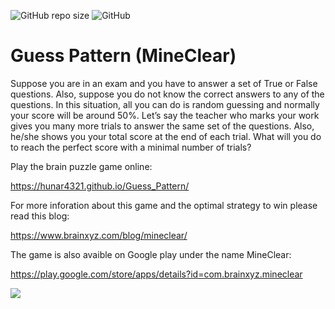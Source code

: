 ![GitHub repo size](https://img.shields.io/github/repo-size/hunar4321/Guess_Pattern)
![GitHub](https://img.shields.io/github/license/hunar4321/Guess_Pattern)

# Guess Pattern (MineClear)

Suppose you are in an exam and you have to answer a set of True or False questions. Also, suppose you do not know the correct answers to any of the questions. In this situation, all you can do is random guessing and normally your score will be around 50%. Let’s say the teacher who marks your work gives you many more trials to answer the same set of the questions. Also, he/she shows you your total score at the end of each trial. What will you do to reach the perfect score with a minimal number of trials?


Play the brain puzzle game online:

https://hunar4321.github.io/Guess_Pattern/


For more inforation about this game and the optimal strategy to win please read this blog: 

https://www.brainxyz.com/blog/mineclear/

The game is also avaible on Google play under the name MineClear:

https://play.google.com/store/apps/details?id=com.brainxyz.mineclear

![](game_github.JPG)
</br>
